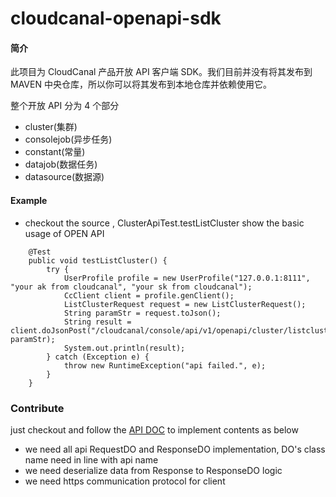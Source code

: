 # cloudcanal-openapi-sdk


#### 简介

此项目为 CloudCanal 产品开放 API 客户端 SDK。我们目前并没有将其发布到 MAVEN 中央仓库，所以你可以将其发布到本地仓库并依赖使用它。

整个开放 API 分为 4 个部分
- cluster(集群)
- consolejob(异步任务)
- constant(常量)
- datajob(数据任务)
- datasource(数据源)

#### Example

- checkout the source , ClusterApiTest.testListCluster show the basic usage of OPEN API

```
    @Test
    public void testListCluster() {
        try {
            UserProfile profile = new UserProfile("127.0.0.1:8111", "your ak from cloudcanal", "your sk from cloudcanal");
            CcClient client = profile.genClient();
            ListClusterRequest request = new ListClusterRequest();
            String paramStr = request.toJson();
            String result = client.doJsonPost("/cloudcanal/console/api/v1/openapi/cluster/listclusters", paramStr);
            System.out.println(result);
        } catch (Exception e) {
            throw new RuntimeException("api failed.", e);
        }
    }
```

### Contribute

just checkout and follow the [API DOC](https://doc.clougence.com/docs/en/api_constant_cachevalueformats) to implement contents as below

- we need all api RequestDO and ResponseDO implementation, DO's class name need in line with api name
- we need deserialize data from Response to ResponseDO logic
- we need https communication protocol for client
